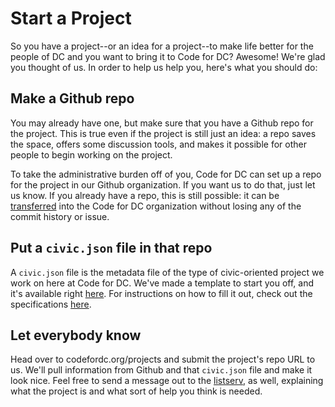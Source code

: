 # Start a Project

So you have a project--or an idea for a project--to make life better for the people of DC and you want to bring it to Code for DC? Awesome! We're glad you thought of us. In order to help us help you, here's what you should do:

## Make a Github repo

You may already have one, but make sure that you have a Github repo for the project. This is true even if the project is still just an idea: a repo saves the space, offers some discussion tools, and makes it possible for other people to begin working on the project.

To take the administrative burden off of you, Code for DC can set up a repo for the project in our Github organization. If you want us to do that, just let us know. If you already have a repo, this is still possible: it can be [transferred](https://help.github.com/articles/how-to-transfer-a-repository) into the Code for DC organization without losing any of the commit history or issue.

## Put a `civic.json` file in that repo

A `civic.json` file is the metadata file of the type of civic-oriented project we work on here at Code for DC. We've made a template to start you off, and it's available right [here](./civic-dot-json/civic.json.template). For instructions on how to fill it out, check out the specifications [here](./civic-dot-json/specification.md).

## Let everybody know

Head over to codefordc.org/projects and submit the project's repo URL to us. We'll pull information from Github and that `civic.json` file and make it look nice. Feel free to send a message out to the [listserv](https://groups.google.com/forum/#!forum/dc-cfa-brigade), as well, explaining what the project is and what sort of help you think is needed.
